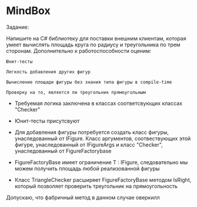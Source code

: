 # MindBox

Задание:

Напишите на C# библиотеку для поставки внешним клиентам, которая умеет вычислять площадь круга по радиусу и треугольника по трем сторонам. Дополнительно к работоспособности оценим:

    Юнит-тесты

    Легкость добавления других фигур

    Вычисление площади фигуры без знания типа фигуры в compile-time

    Проверку на то, является ли треугольник прямоугольным


- Требуемая логика заключена в классах соответсвующих классах "Checker"

- Юнит-тесты присутсвуют

- Для добавления фигуры потребуется создать класс фигуры, унаследованный от IFigure. Класс аргументов, соотвествующих этой фигуре, унаследованный от IFigureArgs<T> и класс "Checker", унаследованный от FigureFactorybase<T>
  
- FigureFactoryBase<T> имеет ограничение T : IFigure, следовательно мы можем получить площадь любой реализованной фигуры
  
- Класс TriangleChecker расширяет FigureFactoryBase методом IsRight, который позволяет проверить треугольник на прямоугольность
  

Допускаю, что фабричный метод в данном случае оверкилл   
